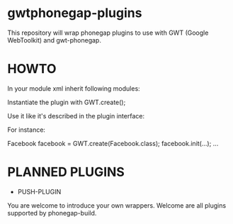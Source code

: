 gwtphonegap-plugins
===================

This repository will wrap phonegap plugins to use with GWT (Google WebToolkit) and gwt-phonegap.

HOWTO
=====

In your module xml inherit following modules:

<inherits name="com.googlecode.gwtphonegap.PhoneGap"/>
<inherits name="com.googlecode.gwtphonegap.plugins.PhoneGapPlugins"/>

Instantiate the plugin with GWT.create();

Use it like it's described in the plugin interface:

For instance:

Facebook facebook = GWT.create(Facebook.class);
facebook.init(...);
...


PLANNED PLUGINS
===============
- PUSH-PLUGIN


You are welcome to introduce your own wrappers. Welcome are all plugins supported by phonegap-build.

